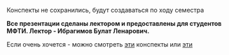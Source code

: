 Конспекты не сохранились, будут создаваться по ходу семестра  

**Все презентации сделаны лектором и предоставлены для студентов МФТИ. Лектор - Ибрагимов Булат Ленарович.**

Если очень хочется - можно смотреть [эти](https://github.com/konopleva-karina/cpp_seminars_base) конспекты или [эти](https://github.com/Artemmm91/Conspects)


